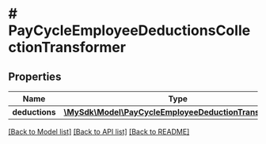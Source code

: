 # # PayCycleEmployeeDeductionsCollectionTransformer

## Properties

Name | Type | Description | Notes
------------ | ------------- | ------------- | -------------
**deductions** | [**\MySdk\Model\PayCycleEmployeeDeductionTransformer[]**](PayCycleEmployeeDeductionTransformer.md) |  | [optional]

[[Back to Model list]](../../README.md#models) [[Back to API list]](../../README.md#endpoints) [[Back to README]](../../README.md)
